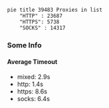 
```mermaid
pie title 39483 Proxies in list
    "HTTP" : 23687
    "HTTPS": 5738
    "SOCKS" : 14317
```

### Some Info
#### Average Timeout

- mixed: 2.9s
- http: 1.4s
- https: 8.6s
- socks: 6.4s